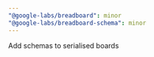 ```yaml
---
"@google-labs/breadboard": minor
"@google-labs/breadboard-schema": minor
---
```


Add schemas to serialised boards
